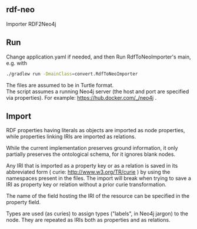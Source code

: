 ## rdf-neo

Importer RDF2Neo4j

## Run

Change application.yaml if needed, and then Run RdfToNeoImporter's main,
e.g. with

```bash
./gradlew run -DmainClass=convert.RdfToNeoImporter
```

The files are assumed to be in Turtle format.<br/>
The script assumes a running Neo4j server (the host and port are specified via properties).
For example: https://hub.docker.com/_/neo4j .

## Import

RDF properties having literals as objects are imported as node properties, while properties linking IRIs are imported as
relations.

While the current implementation preserves ground information, it only partially preserves the ontological schema, for
it ignores blank nodes.

Any IRI that is imported as a property key or as a relation is saved in its abbreviated form (
curie: <a hef="http://www.w3.org/TR/curie">http://www.w3.org/TR/curie </a>) by using the namespaces present in the
files. The import will break when trying to save a IRI as property key or relation without a prior curie transformation.

The name of the field hosting the IRI of the resource can be specified in the property field.

Types are used (as curies) to assign types ("labels", in Neo4j jargon) to the node. They are repeated as IRIs both as
properties and as relations.